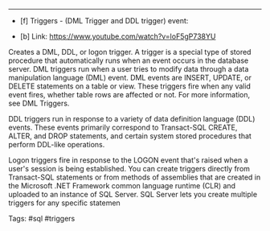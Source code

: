 ***
- [f] Triggers - (DML Trigger and DDL trigger) event:
      
- [b] Link: https://www.youtube.com/watch?v=loF5gP738YU

Creates a DML, DDL, or logon trigger. A trigger is a special type of stored procedure that automatically runs when an event occurs in the database server. DML triggers run when a user tries to modify data through a data manipulation language (DML) event. DML events are INSERT, UPDATE, or DELETE statements on a table or view. These triggers fire when any valid event fires, whether table rows are affected or not. For more information, see DML Triggers.

DDL triggers run in response to a variety of data definition language (DDL) events. These events primarily correspond to Transact-SQL CREATE, ALTER, and DROP statements, and certain system stored procedures that perform DDL-like operations.

Logon triggers fire in response to the LOGON event that's raised when a user's session is being established. You can create triggers directly from Transact-SQL statements or from methods of assemblies that are created in the Microsoft .NET Framework common language runtime (CLR) and uploaded to an instance of SQL Server. SQL Server lets you create multiple triggers for any specific statemen

Tags: #sql #triggers
